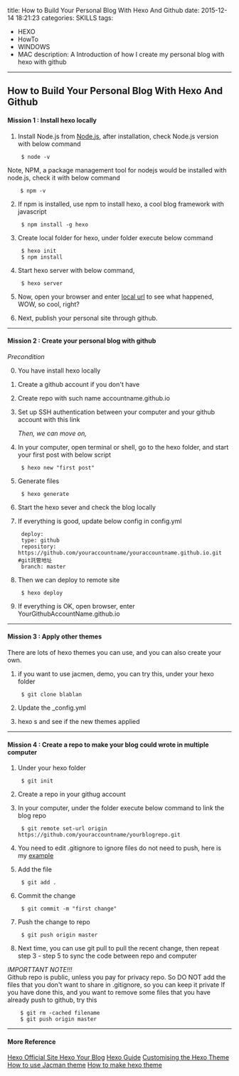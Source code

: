 title: How to Build Your Personal Blog With Hexo And Github
date: 2015-12-14 18:21:23
categories: SKILLS
tags: 
- HEXO
- HowTo
- WINDOWS
- MAC
description: A Introduction of how I create my personal blog with hexo with github
---

## How to Build Your Personal Blog With Hexo And Github


####	Mission 1 : Install hexo locally

1. Install Node.js from [Node.js](https://nodejs.org/),
after installation, check Node.js version with below command	

		$ node -v
Note, NPM, a package management tool for nodejs would be installed with node.js, check it with below command
		
		$ npm -v
2. If npm is installed, use npm to install hexo, a cool blog framework with javascript

		$ npm install -g hexo
3. Create local folder for hexo, under folder execute below command
 
		$ hexo init
		$ npm install
4. Start hexo server with below command,
		
		$ hexo server
5. Now, open your browser and enter [local url](http://localhost:4000) to see what happened, WOW,  so cool, right?

6. Next, publish your personal site through github.

---

#### Mission 2 : Create your personal blog with github

   _Precondition_
   
0. You have install hexo locally

1. Create a github account if you don't have

2. Create repo with such name accountname.github.io

3. Set up SSH authentication between your computer and your github account with this link

   _Then, we can move on,_ 


1. In your computer, open terminal or shell, go to the hexo folder, and start your first post with below script

		$ hexo new "first post"
2. Generate files

		$ hexo generate
3. Start the hexo sever and check the blog locally
		
4. If everything is good, update below config in config.yml

		deploy: 
		type: github 
		repository: https://github.com/youraccountname/youraccountname.github.io.git #git託管地址 
		branch: master

5. Then we can deploy to remote site

		$ hexo deploy

6. If everything is OK, open browser, enter YourGithubAccountName.github.io


---


#### Mission 3 : Apply other themes

There are lots of hexo themes you can use, and you can also create your own.

1. if you want to use jacmen, demo, you can try this, under your hexo folder

        $ git clone blablan
2. Update the _config.yml

3. hexo s and see if the new themes applied


---

	
#### Mission 4 : Create a repo to make your blog could wrote in multiple computer
1. Under your hexo folder

		$ git init
2. Create a repo in your githug account 

3. In your computer, under the folder execute below command to link the blog repo
 
		$ git remote set-url origin https://github.com/youraccountname/yourblogrepo.git

3. You need to edit .gitignore to ignore files do not need to push, here is my [example](https://github.com/cheshiret/blog_repo/blob/master/.gitignore)

4. Add the file

		$ git add .
5. Commit the change

		$ git commit -m "first change"
6. Push the change to repo
		
		$ git push origin master

7. Next time, you can use git pull to pull the recent change, then repeat step 3 - step 5 to sync the code between repo and computer


_IMPORTTANT NOTE!!!_
<br/> Github repo is public, unless you pay for privacy repo. So DO NOT add the files that you don't want to share in .gitignore, so you can keep it private
	If you have done this, and you want to remove some files that you have already push to github, try this
	
		$ git rm -cached filename
		$ git push origin master

---


#### More Reference
[Hexo Official Site ](https://hexo.io/)
[Hexo Your Blog](http://ibruce.info/2013/11/22/hexo-your-blog/)
[Hexo Guide](http://www.jianshu.com/p/73779eacb494)
[Customising the Hexo Theme](http://jr0cket.co.uk/hexo/hexo-theme-simple-changes.html)
[How to use Jacman theme](http://wuchong.me/blog/2014/11/20/how-to-use-jacman/)
[How to make hexo theme](http://my.oschina.net/youxiachai/blog/121659?fromerr=MgG2GeKQ)